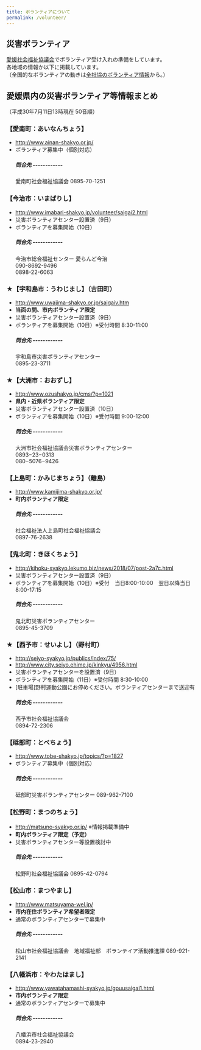 ```yaml
---
title: ボランティアについて
permalink: /volunteer/
---
```


## 災害ボランティア

[愛媛社会福祉協議会](http://www.ehime-shakyo.or.jp/chiiki/saigai/saigai_volunteer180708.html)でボランティア受け入れの準備をしています。<br>
各地域の情報か以下に掲載しています。<br>
（全国的なボランティアの動きは[全社協のボランティア情報](https://www.saigaivc.com/)から。）

## 愛媛県内の災害ボランティア等情報まとめ
（平成30年7月11日13時現在 50音順）

### 【愛南町：あいなんちょう】
- http://www.ainan-shakyo.or.jp/
- ボランティア募集中（個別対応）
  ##### 問合先 ------------
  愛南町社会福祉協議会 0895-70-1251

### 【今治市：いまばりし】
- http://www.imabari-shakyo.jp/volunteer/saigai2.html
- 災害ボランティアセンター設置済（9日）
- ボランティアを募集開始（10日）
  ##### 問合先 ------------
  今治市総合福祉センター 愛らんど今治<br>
  090-8692-9496<br>
  0898-22-6063

### ★【宇和島市：うわじまし】（吉田町）
- http://www.uwajima-shakyo.or.jp/saigaiv.htm
- **当面の間、市内ボランティア限定**
- 災害ボランティアセンター設置済（9日）
- ボランティアを募集開始（10日）※受付時間 8:30-11:00
  ##### 問合先 ------------
  宇和島市災害ボランティアセンター<br>
  0895-23-3711
  
### ★【大洲市：おおずし】
- http://www.ozushakyo.jp/cms/?p=1021
- **県内・近県ボランティア限定**
- 災害ボランティアセンター設置済（10日）
- ボランティアを募集開始（10日）※受付時間 9:00-12:00
  ##### 問合先 ------------
  大洲市社会福祉協議会災害ボランティアセンター<br>
  0893−23−0313<br>
  080−5076−9426

### 【上島町：かみじまちょう】（離島）
- http://www.kamijima-shakyo.or.jp/
- **町内ボランティア限定**
  ##### 問合先 ------------
  社会福祉法人上島町社会福祉協議会<br>
  0897-76-2638

### 【鬼北町：きほくちょう】
- http://kihoku-syakyo.lekumo.biz/news/2018/07/post-2a7c.html
- 災害ボランティアセンター設置済（9日）
- ボランティアを募集開始（10日）※受付　当日8:00-10:00　翌日以降当日8:00-17:15
  ##### 問合先 ------------
  鬼北町災害ボランティアセンター<br>
  0895-45-3709

### ★【西予市：せいよし】（野村町）
- http://seiyo-syakyo.jp/publics/index/75/
- http://www.city.seiyo.ehime.jp/kinkyu/4956.html
- 災害ボランティアセンターを設置済（9日）
- ボランティアを募集開始（11日）※受付時間 8:30-10:00
- [駐車場]野村運動公園にお停めください。ボランティアセンターまで送迎有
  ##### 問合先 ------------
  西予市社会福祉協議会<br>
  0894-72-2306

### 【砥部町：とべちょう】
- http://www.tobe-shakyo.jp/topics/?p=1827
- ボランティア募集中（個別対応）
  ##### 問合先 ------------
  砥部町災害ボランティアセンター
  089-962-7100

### 【松野町：まつのちょう】
- http://matsuno-syakyo.or.jp/ ※情報掲載準備中
- **町内ボランティア限定（予定）**
- 災害ボランティアセンター等設置検討中
  ##### 問合先 ------------
  松野町社会福祉協議会
  0895-42-0794

### 【松山市：まつやまし】
- http://www.matsuyama-wel.jp/
- **市内在住ボランティア希望者限定**
- 通常のボランティアセンターで募集中
  ##### 問合先 ------------
  松山市社会福祉協議会　地域福祉部　ボランテイア活動推進課
  089-921-2141

### 【八幡浜市：やわたはまし】
- http://www.yawatahamashi-syakyo.jp/gouusaigai1.html
- **市内ボランティア限定**
- 通常のボランティアセンターで募集中
  ##### 問合先 ------------
  八幡浜市社会福祉協議会<br>
  0894-23-2940
